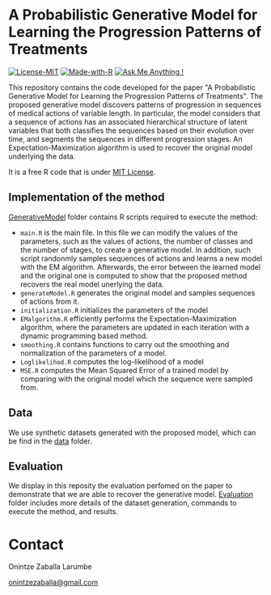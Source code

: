 # A Probabilistic Generative Model for Learning the Progression Patterns of Treatments

[![License-MIT](https://img.shields.io/badge/License-MIT-red)](/LICENSE) [![Made-with-R](https://img.shields.io/badge/Made%20with-R-blue)](/GenerativeModel) [![Ask Me Anything !](https://img.shields.io/badge/Ask%20me-anything-1abc9c.svg)](#contact)
 
This repository contains the code developed for the paper "A Probabilistic Generative Model for Learning the Progression Patterns of Treatments". The proposed generative model discovers patterns of progression in sequences of medical actions of variable length. In particular, the model considers that a sequence of actions has an associated hierarchical structure of latent variables that both classifies the sequences based on their evolution over time, and segments the sequences in different progression stages. An Expectation-Maximization algorithm is used to recover the original model underlying the data.

It is a free R code that is under [MIT License](/LICENSE).

## Implementation of the method

[GenerativeModel](/GenerativeModel) folder contains R scripts required to execute the method:

* `main.R` is the main file. In this file we can modify the values of the parameters, such as the values of actions, the number of classes and the number of stages, to create a generative model. In addition, such script randonmly samples sequences of actions and learns a new model with the EM algorithm. Afterwards, the error between the learned model and the original one is computed to show that the proposed method recovers the real model unerlying the data.
* `generateModel.R` generates the original model and samples sequences of actions from it.
* `initialization.R` initializes the parameters of the model
* `EMalgorithm.R` efficiently performs the Expectation-Maximization algorithm, where the parameters are updated in each iteration with a dynamic programming based method.
* `smoothing.R` contains functions to carry out the smoothing and normalization of the parameters of a model.
* `Loglikelihod.R` computes the log-likelihood of a model
* `MSE.R` computes the Mean Squared Error of a trained model by comparing with the original model which the sequence were sampled from.


## Data

We use synthetic datasets generated with the proposed model, which can be find in the [data](/data) folder.


## Evaluation

We display in this reposity the evaluation perfomed on the paper to demonstrate that we are able to recover the generative model. [Evaluation](/Evaluation) folder includes more details of the dataset generation, commands to execute the method, and results. 



# Contact
Onintze Zaballa Larumbe

onintzezaballa@gmail.com
